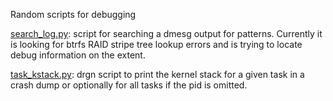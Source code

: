 Random scripts for debugging

[search_log.py](search_log.py):
script for searching a dmesg output for patterns. Currently it is
looking for btrfs RAID stripe tree lookup errors and is trying to
locate debug information on the extent.

[task_kstack.py](task_kstack.py):
drgn script to print the kernel stack for a given task in a crash dump or
optionally for all tasks if the pid is omitted.
